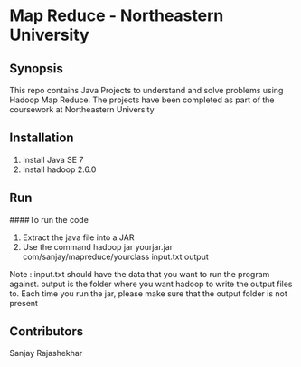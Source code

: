 # Map Reduce - Northeastern University

## Synopsis
This repo contains Java Projects to understand and solve problems using Hadoop Map Reduce. The projects have been completed as part of the coursework at Northeastern University

## Installation
1. Install Java SE 7
2. Install hadoop 2.6.0

## Run
####To run the code
1. Extract the java file into a JAR
2. Use the command hadoop jar yourjar.jar com/sanjay/mapreduce/yourclass input.txt output

Note : input.txt should have the data that you want to run the program against. output is the folder where you want hadoop to write the output files to. Each time you run the jar, please make sure that the output folder is not present

## Contributors

Sanjay Rajashekhar
